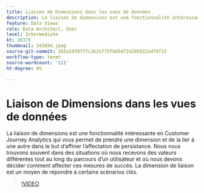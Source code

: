 ```yaml
---
title: Liaison de Dimensions dans les vues de données
description: La liaison de dimensions est une fonctionnalité intéressante en Customer Journey Analytics qui vous permet de prendre une dimension et de la connecter à une autre dimension.. (Les descriptions doivent comporter entre 60 et 160 caractères)
feature: Data Views
role: Data Architect, User
level: Intermediate
kt: 10375
thumbnail: 342694.jpeg
source-git-commit: 2b5a19397f7c2b2e775fbd5d724205922ad76f15
workflow-type: tm+mt
source-wordcount: '111'
ht-degree: 0%

---
```



# Liaison de Dimensions dans les vues de données

La liaison de dimensions est une fonctionnalité intéressante en Customer Journey Analytics qui vous permet de prendre une dimension et de la lier à une autre dans le but d’affiner l’affectation de persistance. Nous nous trouvons souvent dans des situations où nous recevons des valeurs différentes tout au long du parcours d’un utilisateur et où nous devons décider comment affecter ces mesures de succès. La dimension de liaison est un moyen de répondre à certains scénarios clés.

>[!VIDEO](https://video.tv.adobe.com/v/342694/?quality=12&learn=on)
